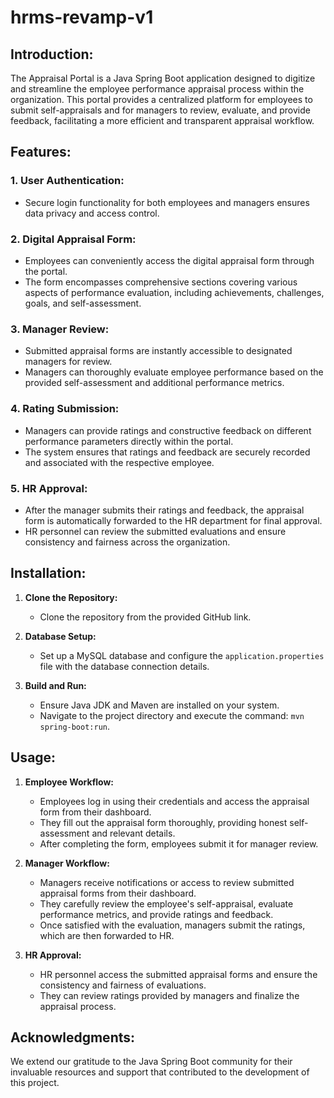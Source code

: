 # hrms-revamp-v1

## Introduction:
The Appraisal Portal is a Java Spring Boot application designed to digitize and streamline the employee performance appraisal process within the organization. This portal provides a centralized platform for employees to submit self-appraisals and for managers to review, evaluate, and provide feedback, facilitating a more efficient and transparent appraisal workflow.

## Features:

### 1. User Authentication:
- Secure login functionality for both employees and managers ensures data privacy and access control.

### 2. Digital Appraisal Form:
- Employees can conveniently access the digital appraisal form through the portal.
- The form encompasses comprehensive sections covering various aspects of performance evaluation, including achievements, challenges, goals, and self-assessment.

### 3. Manager Review:
- Submitted appraisal forms are instantly accessible to designated managers for review.
- Managers can thoroughly evaluate employee performance based on the provided self-assessment and additional performance metrics.

### 4. Rating Submission:
- Managers can provide ratings and constructive feedback on different performance parameters directly within the portal.
- The system ensures that ratings and feedback are securely recorded and associated with the respective employee.

### 5. HR Approval:
- After the manager submits their ratings and feedback, the appraisal form is automatically forwarded to the HR department for final approval.
- HR personnel can review the submitted evaluations and ensure consistency and fairness across the organization.

## Installation:

1. **Clone the Repository:**
   - Clone the repository from the provided GitHub link.

2. **Database Setup:**
   - Set up a MySQL database and configure the `application.properties` file with the database connection details.

3. **Build and Run:**
   - Ensure Java JDK and Maven are installed on your system.
   - Navigate to the project directory and execute the command: `mvn spring-boot:run`.

## Usage:

1. **Employee Workflow:**
   - Employees log in using their credentials and access the appraisal form from their dashboard.
   - They fill out the appraisal form thoroughly, providing honest self-assessment and relevant details.
   - After completing the form, employees submit it for manager review.

2. **Manager Workflow:**
   - Managers receive notifications or access to review submitted appraisal forms from their dashboard.
   - They carefully review the employee's self-appraisal, evaluate performance metrics, and provide ratings and feedback.
   - Once satisfied with the evaluation, managers submit the ratings, which are then forwarded to HR.

3. **HR Approval:**
   - HR personnel access the submitted appraisal forms and ensure the consistency and fairness of evaluations.
   - They can review ratings provided by managers and finalize the appraisal process.

## Acknowledgments:
We extend our gratitude to the Java Spring Boot community for their invaluable resources and support that contributed to the development of this project.
